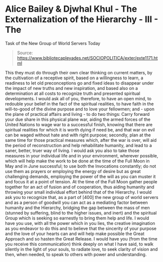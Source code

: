 # Alice Bailey & Djwhal Khul - The Externalization of the Hierarchy - III - The
Task of the New Group of World Servers Today

> Source: https://www.bibliotecapleyades.net/SOCIOPOLITICA/exter/exte1171.html

This they
must do through their own clear thinking on current matters, by the cultivation of a
receptive spirit, based on a willingness to learn, a readiness to let old preconceptions
go and fixed ideas to disappear under the impact of new truths and new inspiration, and
based also on a determination at all costs to recognize truth and presented spiritual
developments.
I would ask all of you, therefore, to have an open mind, to redouble your belief in the
fact of the spiritual realities, to have faith in the will-to-good of the divine purpose
and to love your fellowmen; and - upon the plane of practical affairs and living - to do
two things: Carry forward your due share in this physical plane war, aiding the armed
forces of the United Nations to wage war to a successful finish, knowing that there are
spiritual realities for which it is worth dying if need be, and that war on evil can be
waged without hate and with right purpose; secondly, plan at the same time for those
practical measures which, after the war is over, will aid the period of reconstruction and
help rehabilitate humanity, and lead to a saner, better, truer way of living.
I would ask you also to take those measures in your individual life and in your
environment, wherever possible, which will help make the work to be done at the time of
the Full Moon in May and in June successful; to use both the Invocations constantly; do
not use them as prayers or employing the energy of desire but as great challenging
demands, employing the power of the will as you can muster it and focus it at a point of
tension. At the time of the Full Moon gather people together for an act of fusion and of
cooperation, thus aiding humanity and throwing your small individual effort behind that of
the Hierarchy. I would ask you to recognize that, as a part of [400] the new group of
world servers and as a person of goodwill you can act as a mediating
factor between humanity and the Hierarchy, bridging the gap between the mass of men
(stunned by suffering, blind to the higher issues, and inert) and the spiritual Group
which is seeking so earnestly to bring them help and life. I would have you use, with all
the power which in you lies, the creative imagination as you endeavor to do this and to
believe that the sincerity of your purpose and the love of your hearts can and will help
make possible the Great Approach and so hasten the Great Release. I would have you (from
the time you receive this communication) think deeply on what I have said, to walk
silently in the light of your souls, to radiate love, to seek clarity of vision and then,
when needed, to speak to others with power and understanding.
